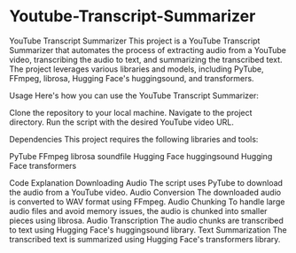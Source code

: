 # Youtube-Transcript-Summarizer
YouTube Transcript Summarizer This project is a YouTube Transcript Summarizer that automates the process of extracting audio from a YouTube video, transcribing the audio to text, and summarizing the transcribed text. The project leverages various libraries and models, including PyTube, FFmpeg, librosa, Hugging Face's huggingsound, and transformers.

Usage
Here's how you can use the YouTube Transcript Summarizer:

Clone the repository to your local machine.
Navigate to the project directory.
Run the script with the desired YouTube video URL.


Dependencies
This project requires the following libraries and tools:

PyTube
FFmpeg
librosa
soundfile
Hugging Face huggingsound
Hugging Face transformers

Code Explanation
Downloading Audio
The script uses PyTube to download the audio from a YouTube video.
Audio Conversion
The downloaded audio is converted to WAV format using FFmpeg.
Audio Chunking
To handle large audio files and avoid memory issues, the audio is chunked into smaller pieces using librosa.
Audio Transcription
The audio chunks are transcribed to text using Hugging Face's huggingsound library.
Text Summarization
The transcribed text is summarized using Hugging Face's transformers library.
